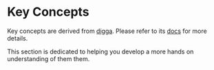 # Key Concepts

Key concepts are derived from [digga][digga]. Please refer to its
[docs][digga-docs] for more details.

This section is dedicated to helping you develop a more hands on
understanding of them them.

[digga-docs]: https://digga.divnix.com
[digga]: https://github.com/divnix/digga
